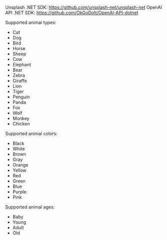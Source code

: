 Unsplash .NET SDK: https://github.com/unsplash-net/unsplash-net
OpenAI API .NET SDK: https://github.com/OkGoDoIt/OpenAI-API-dotnet

Supported animal types:
- Cat
- Dog
- Bird
- Horse
- Sheep
- Cow
- Elephant
- Bear
- Zebra
- Giraffe
- Lion
- Tiger
- Penguin
- Panda
- Fox
- Wolf
- Monkey
- Chicken

Supported animal colors:
- Black
- White
- Brown
- Gray
- Orange
- Yellow
- Red
- Green
- Blue
- Purple
- Pink

Supported animal ages:
- Baby
- Young
- Adult
- Old
